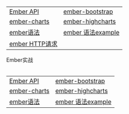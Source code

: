 <table>
  <tr>
    <td><a href="https://github.com/Narutocc/EmberJS/issues/1"/>Ember API</td>
    <td><a href="https://github.com/Narutocc/EmberJS/issues/2"/>ember-bootstrap</td>
  </tr>
  <tr>
   <td><a href="https://github.com/Narutocc/EmberJS/issues/3"/>ember-charts</td>
   <td><a href="https://github.com/Narutocc/EmberJS/issues/4"/>ember-highcharts</td>
  </tr>
  <tr>
   <td><a href="https://github.com/Narutocc/EmberJS/issues/5"/>ember语法</td>
   <td><a href="https://github.com/Narutocc/EmberJS/issues/6"/>ember 语法example</td>
  </tr>
 <tr>
   <td><a href="https://github.com/Narutocc/EmberJS/issues/7"/>ember HTTP请求</td>
  </tr>
</table>
<div>Ember实战</div>
<table>
  <tr>
    <td><a href="https://github.com/Narutocc/EmberJS/issues/1"/>Ember API</td>
    <td><a href="https://github.com/Narutocc/EmberJS/issues/2"/>ember-bootstrap</td>
  </tr>
  <tr>
   <td><a href="https://github.com/Narutocc/EmberJS/issues/3"/>ember-charts</td>
   <td><a href="https://github.com/Narutocc/EmberJS/issues/4"/>ember-highcharts</td>
  </tr>
  <tr>
   <td><a href="https://github.com/Narutocc/EmberJS/issues/5"/>ember语法</td>
   <td><a href="https://github.com/Narutocc/EmberJS/issues/6"/>ember 语法example</td>
  </tr>

</table>
